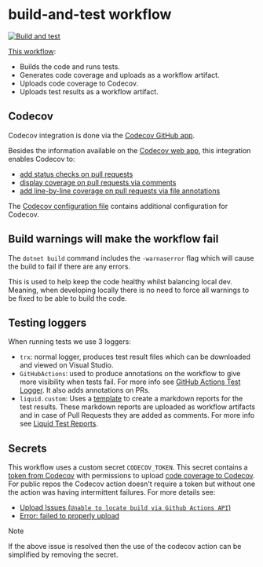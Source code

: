 # build-and-test workflow

[![Build and test](https://github.com/edumserrano/github-issue-forms-parser/workflows/Build%20and%20test/badge.svg)](https://github.com/edumserrano/github-issue-forms-parser/actions/workflows/build-test.yml)

[This workflow](/.github/workflows/build-test.yml):

- Builds the code and runs tests.
- Generates code coverage and uploads as a workflow artifact.
- Uploads code coverage to Codecov.
- Uploads test results as a workflow artifact.

## Codecov

Codecov integration is done via the [Codecov GitHub app](https://github.com/apps/codecov).

Besides the information available on the [Codecov web app](https://app.codecov.io/gh/edumserrano/github-issue-forms-parser), this integration enables Codecov to:

- [add status checks on pull requests](https://docs.codecov.com/docs/commit-status)
- [display coverage on pull requests via comments](https://docs.codecov.com/docs/pull-request-comments)
- [add line-by-line coverage on pull requests via file annotations](https://docs.codecov.com/docs/github-checks)

The [Codecov configuration file](/.github/codecov.yml) contains additional configuration for Codecov.

## Build warnings will make the workflow fail

The `dotnet build` command includes the `-warnaserror` flag which will cause the build to fail if there are any errors.

This is used to help keep the code healthy whilst balancing local dev. Meaning, when developing locally there is no need to force all warnings to be fixed to be able to build the code.

## Testing loggers

When running tests we use 3 loggers:

- `trx`: normal logger, produces test result files which can be downloaded and viewed on Visual Studio.
- `GitHubActions`: used to produce annotations on the workflow to give more visibility when tests fail. For more info see [GitHub Actions Test Logger](https://github.com/Tyrrrz/GitHubActionsTestLogger). It also adds annotations on PRs.
- `liquid.custom`: Uses a [template](/GitHubIssueFormsParser/tests/liquid-test-logger-template.md) to create a markdown reports for the test results. These markdown reports are uploaded as workflow artifacts and in case of Pull Requests they are added as comments. For more info see [Liquid Test Reports](https://github.com/kurtmkurtm/LiquidTestReports).

## Secrets

This workflow uses a custom secret `CODECOV_TOKEN`. This secret contains a [token from Codecov](https://app.codecov.io/gh/edumserrano/github-issue-forms-parser/settings) with permissions to upload [code coverage to Codecov](https://app.codecov.io/gh/edumserrano/github-issue-forms-parser). For public repos the Codecov action doesn't require a token but without one the action was having intermittent failures. For more details see:

- [Upload Issues (`Unable to locate build via Github Actions API`)](https://community.codecov.com/t/upload-issues-unable-to-locate-build-via-github-actions-api/3954)
- [Error: failed to properly upload](https://github.com/codecov/codecov-action/issues/598)

> [!NOTE]
>
> If the above issue is resolved then the use of the codecov action can be simplified by removing the secret.

